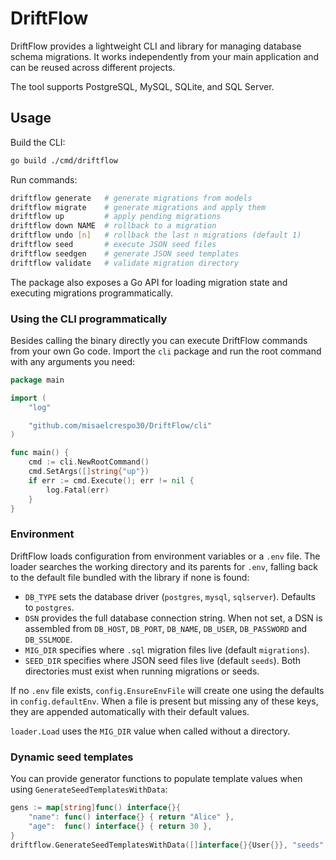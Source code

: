 # DriftFlow

DriftFlow provides a lightweight CLI and library for managing database schema migrations.
It works independently from your main application and can be reused across different projects.

The tool supports PostgreSQL, MySQL, SQLite, and SQL Server.

## Usage

Build the CLI:

```bash
go build ./cmd/driftflow
```

Run commands:

```bash
driftflow generate   # generate migrations from models
driftflow migrate    # generate migrations and apply them
driftflow up         # apply pending migrations
driftflow down NAME  # rollback to a migration
driftflow undo [n]   # rollback the last n migrations (default 1)
driftflow seed       # execute JSON seed files
driftflow seedgen    # generate JSON seed templates
driftflow validate   # validate migration directory
```

The package also exposes a Go API for loading migration state and executing
migrations programmatically.

### Using the CLI programmatically

Besides calling the binary directly you can execute DriftFlow commands from
your own Go code. Import the `cli` package and run the root command with any
arguments you need:

```go
package main

import (
    "log"

    "github.com/misaelcrespo30/DriftFlow/cli"
)

func main() {
    cmd := cli.NewRootCommand()
    cmd.SetArgs([]string{"up"})
    if err := cmd.Execute(); err != nil {
        log.Fatal(err)
    }
}
```

### Environment

DriftFlow loads configuration from environment variables or a `.env` file. The
loader searches the working directory and its parents for `.env`, falling back
to the default file bundled with the library if none is found:

- `DB_TYPE` sets the database driver (`postgres`, `mysql`, `sqlserver`). Defaults to `postgres`.
- `DSN` provides the full database connection string. When not set, a DSN is assembled from `DB_HOST`, `DB_PORT`, `DB_NAME`, `DB_USER`, `DB_PASSWORD` and `DB_SSLMODE`.
- `MIG_DIR` specifies where `.sql` migration files live (default `migrations`).
- `SEED_DIR` specifies where JSON seed files live (default `seeds`). Both directories must exist when running migrations or seeds.

If no `.env` file exists, `config.EnsureEnvFile` will create one using the
defaults in `config.defaultEnv`. When a file is present but missing any of these
keys, they are appended automatically with their default values.

`loader.Load` uses the `MIG_DIR` value when called without a directory.

### Dynamic seed templates

You can provide generator functions to populate template values when using
`GenerateSeedTemplatesWithData`:

```go
gens := map[string]func() interface{}{
    "name": func() interface{} { return "Alice" },
    "age":  func() interface{} { return 30 },
}
driftflow.GenerateSeedTemplatesWithData([]interface{}{User{}}, "seeds", gens)
```
